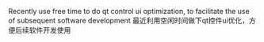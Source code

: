Recently use free time to do qt control ui optimization, to facilitate the use of subsequent software development
最近利用空闲时间做下qt控件ui优化，方便后续软件开发使用
